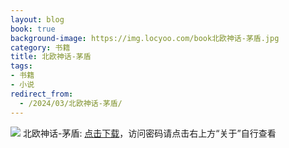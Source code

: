 ```yaml
---
layout: blog
book: true
background-image: https://img.locyoo.com/book北欧神话-茅盾.jpg
category: 书籍
title: 北欧神话-茅盾
tags:
- 书籍
- 小说
redirect_from:
  - /2024/03/北欧神话-茅盾/
---
```

![](https://img.locyoo.com/book北欧神话-茅盾.jpg)
北欧神话-茅盾: <a name = "ref1" href="https://url18.ctfile.com/f/50983618-1337384021-eca34d?p=3619">点击下载</a>，访问密码请点击右上方“关于”自行查看